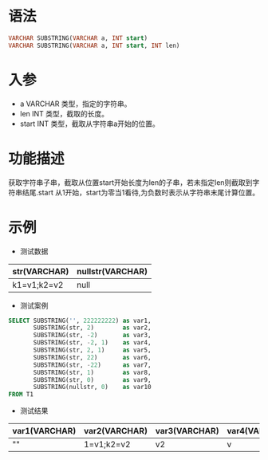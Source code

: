 # 语法

```sql
VARCHAR SUBSTRING(VARCHAR a, INT start)
VARCHAR SUBSTRING(VARCHAR a, INT start, INT len)
```

# 入参

- a VARCHAR 类型，指定的字符串。
- len INT 类型，截取的长度。
- start INT 类型，截取从字符串a开始的位置。

# 功能描述

获取字符串子串，截取从位置start开始长度为len的子串，若未指定len则截取到字符串结尾.start 从1开始，start为零当1看待,为负数时表示从字符串末尾计算位置。

# 示例

- 测试数据

| str(VARCHAR) | nullstr(VARCHAR) | 
|--------------|------------------| 
| k1=v1;k2=v2  | null             |

- 测试案例

```sql
SELECT SUBSTRING('', 222222222) as var1,
       SUBSTRING(str, 2)        as var2,
       SUBSTRING(str, -2)       as var3,
       SUBSTRING(str, -2, 1)    as var4,
       SUBSTRING(str, 2, 1)     as var5,
       SUBSTRING(str, 22)       as var6,
       SUBSTRING(str, -22)      as var7,
       SUBSTRING(str, 1)        as var8,
       SUBSTRING(str, 0)        as var9,
       SUBSTRING(nullstr, 0)    as var10
FROM T1
```

- 测试结果

| var1(VARCHAR) | var2(VARCHAR) | var3(VARCHAR) | var4(VARCHAR) | var5(VARCHAR) | var6(VARCHAR) | var7(VARCHAR) | var8(VARCHAR) | var9(VARCHAR) | var10(VARCHAR) |
|---------------|---------------|---------------|---------------|---------------|---------------|---------------|---------------|---------------|----------------|
| ""            | 1=v1;k2=v2    | v2            | v             | 1             | ""            | ""            | k1=v1;k2=v2   | k1=v1;k2=v2   | null           |

